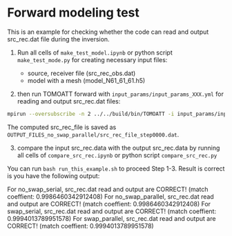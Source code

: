 # Forward modeling test 

This is an example for checking whether the code can read and output src_rec.dat file during the inversion.


1. Run all cells of `make_test_model.ipynb` or python script `make_test_mode.py` for creating necessary input files: 
    - source, receiver file (src_rec_obs.dat)
    - model with a mesh (model_N61_61_61.h5)


2. then run TOMOATT forward with `input_params/input_params_XXX.yml` for reading and output src_rec.dat files:
``` bash
mpirun --oversubscribe -n 2 ../../build/bin/TOMOATT -i input_params/input_params_no_swap_parallel.yml
```
The computed src_rec_file is saved as `OUTPUT_FILES_no_swap_parallel/src_rec_file_step0000.dat`.

3. compare the input src_rec.data with the output src_rec.data by running all cells of `compare_src_rec.ipynb` or python script `compare_src_rec.py`

You can run `bash run_this_example.sh` to proceed Step 1-3. Result is correct is you have the following output:

For no_swap_serial,   src_rec.dat read and output are CORRECT! (match coeffient: 0.9986460342912408)
For no_swap_parallel, src_rec.dat read and output are CORRECT! (match coeffient: 0.9986460342912408)
For swap_serial,      src_rec.dat read and output are CORRECT! (match coeffient: 0.9994013789951578)
For swap_parallel,    src_rec.dat read and output are CORRECT! (match coeffient: 0.9994013789951578)


